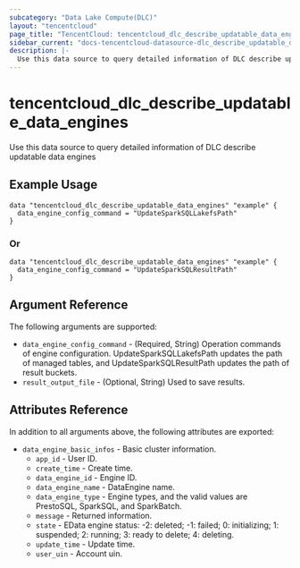 ```yaml
---
subcategory: "Data Lake Compute(DLC)"
layout: "tencentcloud"
page_title: "TencentCloud: tencentcloud_dlc_describe_updatable_data_engines"
sidebar_current: "docs-tencentcloud-datasource-dlc_describe_updatable_data_engines"
description: |-
  Use this data source to query detailed information of DLC describe updatable data engines
---
```


# tencentcloud_dlc_describe_updatable_data_engines

Use this data source to query detailed information of DLC describe updatable data engines

## Example Usage

```hcl
data "tencentcloud_dlc_describe_updatable_data_engines" "example" {
  data_engine_config_command = "UpdateSparkSQLLakefsPath"
}
```

### Or

```hcl
data "tencentcloud_dlc_describe_updatable_data_engines" "example" {
  data_engine_config_command = "UpdateSparkSQLResultPath"
}
```

## Argument Reference

The following arguments are supported:

* `data_engine_config_command` - (Required, String) Operation commands of engine configuration. UpdateSparkSQLLakefsPath updates the path of managed tables, and UpdateSparkSQLResultPath updates the path of result buckets.
* `result_output_file` - (Optional, String) Used to save results.

## Attributes Reference

In addition to all arguments above, the following attributes are exported:

* `data_engine_basic_infos` - Basic cluster information.
  * `app_id` - User ID.
  * `create_time` - Create time.
  * `data_engine_id` - Engine ID.
  * `data_engine_name` - DataEngine name.
  * `data_engine_type` - Engine types, and the valid values are PrestoSQL, SparkSQL, and SparkBatch.
  * `message` - Returned information.
  * `state` - EData engine status: -2: deleted; -1: failed; 0: initializing; 1: suspended; 2: running; 3: ready to delete; 4: deleting.
  * `update_time` - Update time.
  * `user_uin` - Account uin.


